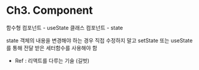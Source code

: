 
# Ch3. Component
함수형 컴포넌트 - useState
클래스 컴포넌트 - state

state 객체의 내용을 변경해야 하는 경우
직접 수정하지 말고 setState 또는 useState를 통해 전달 받은 세터함수를 사용해야 함


+ Ref : 리액트를 다루는 기술 (길벗)
